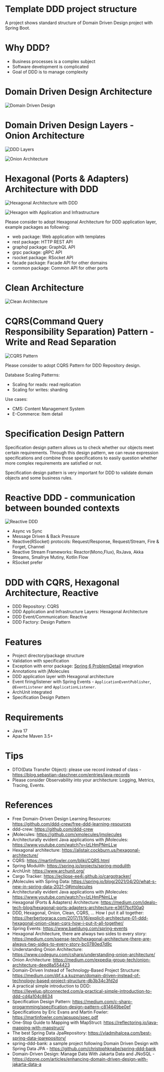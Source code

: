 Template DDD project structure
==============================================

A project shows standard structure of Domain Driven Design project with Spring Boot.

# Why DDD?

* Business processes is a complex subject
* Software development is complicated
* Goal of DDD is to manage complexity

# Domain Driven Design Architecture

![Domain Driven Design](src/site/images/ddd-landscape.png)

# Domain Driven Design Layers - Onion Architecture

![DDD Layers](src/site/images/ddd-layers.png)

![Onion Architecture](src/site/images/onion-architecture.png)

# Hexagonal (Ports & Adapters) Architecture with DDD

![Hexagonal Architecture with DDD](src/site/images/hexagon-ddd.png)

![Hexagon with Application and Infrastructure](src/site/images/hexagon-application-infra.png)

Please consider to adopt Hexagonal Architecture for DDD application layer, example packages as following:

* web package: Web application with templates
* rest package: HTTP REST API
* graphql package: GraphQL API
* grpc package: gRPC API
* rsocket package: RSocket API
* facade package: Facade API for other domains
* common package: Common API for other ports

# Clean Architecture

![Clean Architecture](src/site/images/clean-architecture.png)

# CQRS(Command Query Responsibility Separation) Pattern - Write and Read Separation

![CQRS Pattern](src/site/images/cqrs-pattern.png)

Please consider to adopt CQRS Pattern for DDD Repository design.

Database Scaling Patterns:

* Scaling for reads: read replication
* Scaling for writes: sharding

Use cases:

* CMS: Content Management System
* E-Commerce: Item detail

# Specification Design Pattern

Specification design pattern allows us to check whether our objects meet certain requirements.
Through this design pattern, we can reuse expression specifications and combine those specifications to easily question whether more complex requirements are satisfied or not.

Specification design pattern is very important for DDD to validate domain objects and some business rules.

# Reactive DDD - communication between bounded contexts

![Reactive DDD](src/site/images/reactive-ddd.png)

* Async vs Sync
* Message Driven & Back Pressure
* Reactive(RSocket) protocols: Request/Response, Request/Stream, Fire & Forget, Channel
* Reactive Stream Frameworks: Reactor(Mono,Flux), RxJava, Akka Streams, Smallrye Mutiny, Kotlin Flow
* RSocket prefer

# DDD with CQRS, Hexagonal Architecture, Reactive

* DDD Repository: CQRS
* DDD Application and Infrastructure Layers: Hexagonal Architecture
* DDD Event/Communication: Reactive
* DDD Factory: Design Pattern

# Features

* Project directory/package structure
* Validation with specification
* Exception with error package: [Spring 6 ProblemDetail](https://docs.spring.io/spring-framework/docs/current/javadoc-api/org/springframework/http/ProblemDetail.html) integration
* Annotations with jMolecules
* DDD application layer with Hexagonal architecture
* Event firing/listener with Spring Events - `ApplicationEventPublisher`, `@EventListener` and `ApplicationListener`.
* ArchUnit integrated
* Specification Design Pattern

# Requirements

* Java 17
* Apache Maven 3.5+

# Tips

* DTO(Data Transfer Object): please use record instead of class - https://blog.sebastian-daschner.com/entries/java-records
* Please consider Observability into your architecture: Logging, Metrics, Tracing, Events.

# References
          
* Free Domain-Driven Design Learning Resources: https://github.com/ddd-crew/free-ddd-learning-resources
* ddd-crew: https://github.com/ddd-crew
* jMolecules: https://github.com/xmolecules/jmolecules
* Architecturally evident Java applications with jMolecules: https://www.youtube.com/watch?v=IzLHmPNmLLw
* Hexagonal architecture: https://alistair.cockburn.us/hexagonal-architecture/
* CQRS: https://martinfowler.com/bliki/CQRS.html
* Spring Modulith: https://spring.io/projects/spring-modulith
* ArchUnit: https://www.archunit.org/
* Cargo Tracker: https://eclipse-ee4j.github.io/cargotracker/
* jMolecules with Spring Data: https://spring.io/blog/2021/04/20/what-s-new-in-spring-data-2021-0#jmolecules
* Architecturally evident Java applications with jMolecules: https://www.youtube.com/watch?v=IzLHmPNmLLw
* Hexagonal (Ports & Adapters) Architecture: https://medium.com/idealo-tech-blog/hexagonal-ports-adapters-architecture-e3617bcf00a0
* DDD, Hexagonal, Onion, Clean, CQRS, … How I put it all
  together: https://herbertograca.com/2017/11/16/explicit-architecture-01-ddd-hexagonal-onion-clean-cqrs-how-i-put-it-all-together/
* Spring Events: https://www.baeldung.com/spring-events
* Hexagonal Architecture, there are always two sides to every story: https://medium.com/ssense-tech/hexagonal-architecture-there-are-always-two-sides-to-every-story-bc0780ed7d9c
* Understanding Onion Architecture: https://www.codeguru.com/csharp/understanding-onion-architecture/
* Onion Architecture: https://medium.com/expedia-group-tech/onion-architecture-deed8a554423
* Domain-Driven Instead of Technology-Based Project Structure: https://medium.com/@f.s.a.kuzman/domain-driven-instead-of-technology-based-project-structure-db3b34c3fd2d
* A practical simple introduction to DDD: https://levelup.gitconnected.com/a-practical-simple-introduction-to-ddd-cd4a104c8634
* Specification Design Pattern: https://medium.com/c-sharp-progarmming/specification-design-pattern-c814649be0ef
* Specifications by Eric Evans and Martin Fowler: https://martinfowler.com/apsupp/spec.pdf
* One-Stop Guide to Mapping with MapStruct: https://reflectoring.io/java-mapping-with-mapstruct/
* The best Spring Data JpaRepository: https://vladmihalcea.com/best-spring-data-jparepository/
* spring-ddd-bank: a sample project following Domain Driven Design with Spring Data JPA - https://github.com/christophknabe/spring-ddd-bank
* Domain-Driven Design: Manage Data With Jakarta Data and JNoSQL - https://dzone.com/articles/enhancing-domain-driven-design-with-jakarta-data-a

